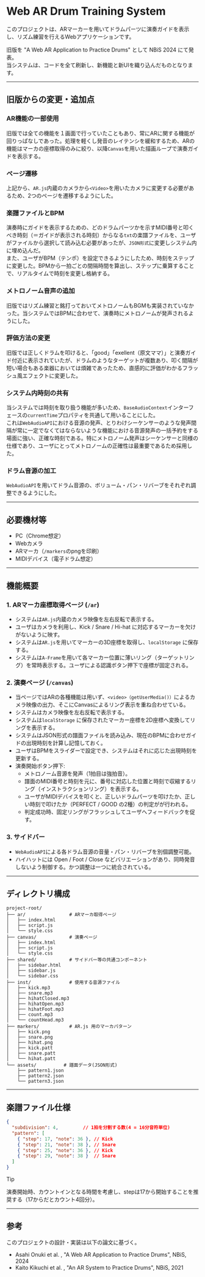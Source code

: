 # Web AR Drum Training System

このプロジェクトは、ARマーカーを用いてドラムパーツに演奏ガイドを表示し、リズム練習を行えるWebアプリケーションです。

旧版を "A Web AR Application to Practice Drums" として NBiS 2024 にて発表。  
当システムは、コードを全て刷新し、新機能と新UIを織り込んだものとなります。

---

## 旧版からの変更・追加点

### AR機能の一部使用
旧版では全ての機能を１画面で行っていたこともあり、常にARに関する機能が回りっぱなしであった。処理を軽くし発音のレイテンシを緩和するため、ARの機能はマーカの座標取得のみに絞り、以降`Canvas`を用いた描画ループで演奏ガイドを表示する。

### ページ遷移
上記から、`AR.js`内蔵のカメラから`<Video>`を用いたカメラに変更する必要があるため、2つのページを遷移するようにした。

### 楽譜ファイルとBPM
演奏時にガイドを表示するための、どのドラムパーツかを示すMIDI番号と叩くべき時刻（＝ガイドが表示される時刻）からなる`txt`の楽譜ファイルを、ユーザがファイルから選択して読み込む必要があったが、`JSON形式`に変更しシステム内に埋め込んだ。  
また、ユーザがBPM（テンポ）を設定できるようにしたため、時刻をステップに変更した。BPMから一拍ごとの間隔時間を算出し、ステップに乗算することで、リアルタイムで時刻を変更し格納する。

### メトロノーム音声の追加
旧版ではリズム練習と銘打っておいてメトロノームもBGMも実装されていなかった。当システムではBPMに合わせて、演奏時にメトロノームが発声されるようにした。

### 評価方法の変更
旧版では正しくドラムを叩けると、「good」「exellent（原文ママ）」と演奏ガイド付近に表示されていたが、ドラムのようなターゲットが複数あり、叩く間隔が短い場合もある楽器においては煩雑であったため、直感的に評価がわかるフラッシュ風エフェクトに変更した。

### システム内時刻の共有
当システムでは時刻を取り扱う機能が多いため、`BaseAudioContext`インターフェースの`currentTime`プロパティを共通して用いることにした。  
これは`WebAudioAPI`における音源の発声、とりわけシーケンサーのような発声間隔が常に一定でなくてはならないような機能における音源発声の一括予約をする場面に強い、正確な時刻である。特にメトロノーム発声はシーケンサーと同様の仕様であり、ユーザにとってメトロノームの正確性は最重要であるため採用した。

### ドラム音源の加工
`WebAudioAPI`を用いてドラム音源の、ボリューム・パン・リバーブをそれぞれ調整できるようにした。

---

## 必要機材等
- PC（Chrome想定）
- Webカメラ
- ARマーカ（`/markers`のpngを印刷）
- MIDIデバイス（電子ドラム想定）

---

## 機能概要

### 1. ARマーカ座標取得ページ (`/ar`)
- システムは`AR.js`内蔵のカメラ映像を左右反転で表示する。
- ユーザはカメラを利用し、Kick / Snare / Hi-hat に対応するマーカーを欠けがないように映す。
- システムは`AR.js`を用いてマーカーの3D座標を取得し、`localStorage` に保存する。
- システムは`A-Frame`を用いて各マーカー位置に薄いリング（ターゲットリング）を常時表示する。ユーザによる認識ボタン押下で座標が固定される。

### 2. 演奏ページ (`/canvas`)
- 当ページではARの各種機能は用いず、`<video>（getUserMedia()）`によるカメラ映像の出力、そこにCanvasによるリング表示を重ね合わせている。
- システムはカメラ映像を左右反転で表示する。
- システムは`localStorage` に保存されたマーカー座標を2D座標へ変換してリングを表示する。
- システムはJSON形式の譜面ファイルを読み込み、現在のBPMに合わせガイドの出現時刻を計算し記憶しておく。
- ユーザはBPMをスライダーで設定でき、システムはそれに応じた出現時刻を更新する。
- 演奏開始ボタン押下:
  - メトロノーム音源を発声（1拍目は強拍音）。
  - 譜面のMIDI番号と時刻を元に、番号に対応した位置と時刻で収縮するリング（インストラクションリング）を表示する。
  - ユーザがMIDIデバイスを叩くと、正しいドラムパーツを叩けたか、正しい時刻で叩けたか（PERFECT / GOOD の2種）の判定がが行われる。
  - 判定成功時、固定リングがフラッシュしてユーザへフィードバックを促す。

### 3. サイドバー
- `WebAudioAPI`による各ドラム音源の音量・パン・リバーブを別個調整可能。
- ハイハットには Open / Foot / Close などバリエーションがあり、同時発音しないよう制御する。かつ調整は一つに統合されている。

---

## ディレクトリ構成
```
project-root/
├── ar/                # ARマーカ取得ページ
│   ├── index.html
│   ├── script.js
│   └── style.css
├── canvas/            # 演奏ページ
│   ├── index.html
│   ├── script.js
│   └── style.css
├── shared/            # サイドバー等の共通コンポーネント
│   ├── sidebar.html
│   ├── sidebar.js
│   └── sidebar.css
├── inst/              # 使用する音源ファイル
│   ├── kick.mp3
│   ├── snare.mp3
│   ├── hihatClosed.mp3
│   ├── hihatOpen.mp3
│   ├── hihatFoot.mp3
│   ├── count.mp3
│   └── countHead.mp3
├── markers/           # AR.js 用のマーカパターン
│   ├── kick.png
│   ├── snare.png
│   ├── hihat.png
│   ├── kick.patt
│   ├── snare.patt
│   └── hihat.patt
└── assets/          # 譜面データ(JSON形式)
    ├── pattern1.json
    ├── pattern2.json
    └── pattern3.json
```

---

## 楽譜ファイル仕様

```json
{
  "subdivision": 4,         // 1拍を分割する数(4 = 16分音符単位)
  "pattern": [
    { "step": 17, "note": 36 }, // Kick
    { "step": 21, "note": 38 }, // Snare
    { "step": 25, "note": 36 }, // Kick
    { "step": 29, "note": 38 }  // Snare
  ]
}
```
> [!TIP]
> 演奏開始時、カウントインとなる時間を考慮し、stepは17から開始することを推奨する（17からだとカウント4回分）。

---

## 参考

このプロジェクトの設計・実装は以下の論文に基づく。
- Asahi Onuki et al. , "A Web AR Application to Practice Drums", NBiS, 2024  
- Kaito Kikuchi et al. , "An AR System to Practice Drums", NBiS, 2021

